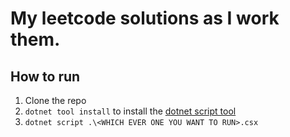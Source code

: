 # My leetcode solutions as I work them. 

## How to run

1. Clone the repo
2. `dotnet tool install` to install the [dotnet script tool ](https://github.com/filipw/dotnet-script)
3. `dotnet script .\<WHICH EVER ONE YOU WANT TO RUN>.csx`

